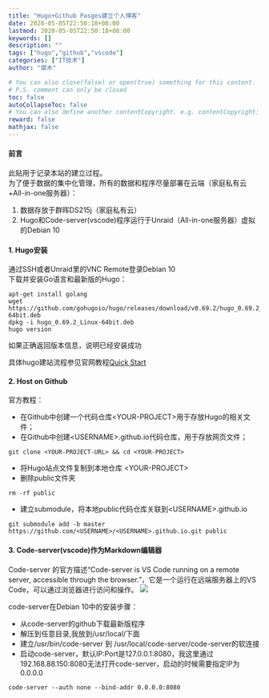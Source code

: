 ```yaml
---
title: "Hugo+Github Pasges建立个人博客"
date: 2020-05-05T22:50:18+08:00
lastmod: 2020-05-05T22:50:18+08:00
keywords: []
description: ""
tags: ["hugo","github","vscode"]
categories: ["IT技术"]
author: "桀木"

# You can also close(false) or open(true) something for this content.
# P.S. comment can only be closed
toc: false
autoCollapseToc: false
# You can also define another contentCopyright. e.g. contentCopyright: "This is another copyright."
reward: false
mathjax: false
---
```

#### 前言

此贴用于记录本站的建立过程。  
为了便于数据的集中化管理，所有的数据和程序尽量部署在云端（家庭私有云+All-in-one服务器）：

1. 数据存放于群晖DS215j（家庭私有云）
2. Hugo和Code-server(vscode)程序运行于Unraid（All-in-one服务器）虚拟的Debian 10

#### 1. Hugo安装  
通过SSH或者Unraid里的VNC Remote登录Debian 10  
下载并安装Go语言和最新版的Hugo：  

    apt-get install golang
    wget https://github.com/gohugoio/hugo/releases/download/v0.69.2/hugo_0.69.2_Linux-64bit.deb
    dpkg -i hugo_0.69.2_Linux-64bit.deb
    hugo version

如果正确返回版本信息，说明已经安装成功

具体hugo建站流程参见官网教程[Quick Start](https://gohugo.io/getting-started/quick-start/)

#### 2. Host on Github
官方教程：
* 在Github中创建一个代码仓库\<YOUR-PROJECT\>用于存放Hugo的相关文件；
* 在Github中创建\<USERNAME\>.github.io代码仓库，用于存放网页文件；
```
git clone <YOUR-PROJECT-URL> && cd <YOUR-PROJECT>
```
* 将Hugo站点文件复制到本地仓库 \<YOUR-PROJECT\>  
* 删除public文件夹
```
rm -rf public
```

* 建立submodule，将本地public代码仓库关联到\<USERNAME\>.github.io
```
git submodule add -b master https://github.com/<USERNAME>/<USERNAME>.github.io.git public
```


#### 3. Code-server(vscode)作为Markdown编辑器  

Code-server 的官方描述“Code-server is VS Code running on a remote server, accessible through the browser.”，它是一个运行在远端服务器上的VS Code，可以通过浏览器进行访问和操作。
![](https://github.com/cdr/code-server/raw/master/doc/assets/code-server.gif)

code-server在Debian 10中的安装步骤：
* 从code-server的github下载最新版程序
* 解压到任意目录,我放到/usr/local/下面
* 建立/usr/bin/code-server 到 /usr/local/code-server/code-server的软连接
* 启动code-server，默认IP:Port是127.0.0.1:8080，我这里通过192.168.88.150:8080无法打开code-server，启动的时候需要指定IP为0.0.0.0

```
code-server --auth none --bind-addr 0.0.0.0:8080
```



<!--more-->
